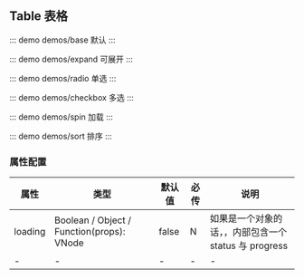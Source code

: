 ## Table 表格

::: demo demos/base 默认
:::

::: demo demos/expand 可展开
:::

::: demo demos/radio 单选
:::

::: demo demos/checkbox 多选
:::

::: demo demos/spin 加载
:::

::: demo demos/sort 排序
:::

### 属性配置

| 属性    | 类型                                      | 默认值 | 必传 | 说明                                                  |
| ------- | ----------------------------------------- | ------ | ---- | ----------------------------------------------------- |
| loading | Boolean / Object / Function(props): VNode | false  | N    | 如果是一个对象的话，，内部包含一个 status 与 progress |
| -       | -                                         | -      | -    | -                                                     |
